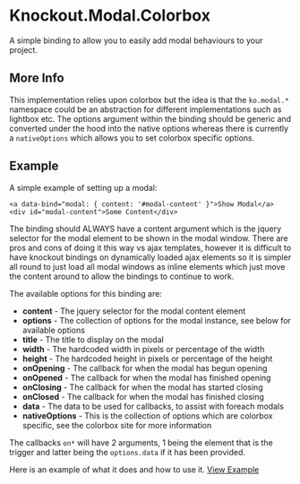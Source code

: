 # Knockout.Modal.Colorbox

A simple binding to allow you to easily add modal behaviours to your project.

## More Info
This implementation relies upon colorbox but the idea is that the `ko.modal.*` namespace could be an abstraction
for different implementations such as lightbox etc. The options argument within the binding should be generic and 
converted under the hood into the native options whereas there is currently a `nativeOptions` which allows you to 
set colorbox specific options.

## Example

A simple example of setting up a modal:
```
<a data-bind="modal: { content: '#modal-content' }">Show Modal</a>
<div id="modal-content">Some Content</div>
```

The binding should ALWAYS have a content argument which is the jquery selector for the modal element to be shown
in the modal window. There are pros and cons of doing it this way vs ajax templates, however it is difficult to have
knockout bindings on dynamically loaded ajax elements so it is simpler all round to just load all modal windows
as inline elements which just move the content around to allow the bindings to continue to work.

The available options for this binding are:

* **content** - The jquery selector for the modal content element
* **options** - The collection of options for the modal instance, see below for available options
 * **title** - The title to display on the modal
 * **width** - The hardcoded width in pixels or percentage of the width
 * **height** - The hardcoded height in pixels or percentage of the height
 * **onOpening** - The callback for when the modal has begun opening
 * **onOpened** - The callback for when the modal has finished opening
 * **onClosing** - The callback for when the modal has started closing
 * **onClosed** - The callback for when the modal has finished closing
 * **data** - The data to be used for callbacks, to assist with foreach modals
 * **nativeOptions** - This is the collection of options which are colorbox specific, see the colorbox site for more information

The callbacks `on*` will have 2 arguments, 1 being the element that is the trigger and latter being the `options.data` if it has been provided.
 
Here is an example of what it does and how to use it.
[View Example](https://rawgithub.com/grofit/knockout.modal.colorbox/master/example.html)